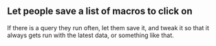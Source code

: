## Let people save a list of macros to click on
If there is a query they run often, let them save it, and tweak it so that it always gets run with the latest data, or something like that.
